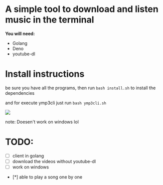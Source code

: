 <h1>A simple tool to download and listen music in the terminal</h1>


**You will need:**

- Golang
- Deno
- youtube-dl

<h1>Install instructions</h1>

be sure you have all the programs, then run ```bash install.sh``` to install the dependencies

and for execute ymp3cli just run ```bash ymp3cli.sh```

<img src="https://you-can.ml/monda/yessir.png">

note: Doesen't work on windows lol

<h1>TODO:</h1>

- [ ] client in golang
- [ ] download the videos without youtube-dl
- [ ] work on windows
- [*] able to play a song one by one

